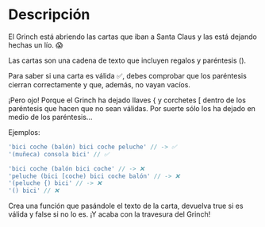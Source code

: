 # Descripción

El Grinch está abriendo las cartas que iban a Santa Claus y las está dejando hechas un lío. 😱

Las cartas son una cadena de texto que incluyen regalos y paréntesis ().

Para saber si una carta es válida ✅, debes comprobar que los paréntesis cierran correctamente y que, además, no vayan vacíos.

¡Pero ojo! Porque el Grinch ha dejado llaves { y corchetes [ dentro de los paréntesis que hacen que no sean válidas. Por suerte sólo los ha dejado en medio de los paréntesis...

Ejemplos:

```js
'bici coche (balón) bici coche peluche' // -> ✅
'(muñeca) consola bici' // ✅

'bici coche (balón bici coche' // -> ❌
'peluche (bici [coche) bici coche balón' // -> ❌
'(peluche {) bici' // -> ❌
'() bici' // ❌
```

Crea una función que pasándole el texto de la carta, devuelva true si es válida y false si no lo es. ¡Y acaba con la travesura del Grinch!
